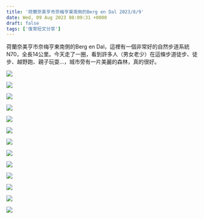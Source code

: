 ```yaml
---
title: '荷蘭奈美亨市奈梅亨東南側的Berg en Dal 2023/8/9'
date: Wed, 09 Aug 2023 08:09:31 +0000
draft: false
tags: ['復育短文分享']
---
```


荷蘭奈美亨市奈梅亨東南側的Berg en Dal，這裡有一個非常好的自然步道系統N70，全長14公里。今天走了一圈，看到許多人（男女老少）在這條步道徒步、徒步、越野跑、親子玩耍…，城市旁有一片美麗的森林，真的很好。

![](https://www.reforestation.tw/wp-content/uploads/2024/01/364094345_6899914193361495_7135258287480715844_n-1024x768.jpg)

![](https://www.reforestation.tw/wp-content/uploads/2024/01/364211198_6899912666694981_3262490712696460744_n-1024x768.jpg)

![](https://www.reforestation.tw/wp-content/uploads/2024/01/364212505_6899913213361593_8159703938784370204_n-768x1024.jpg)

![](https://www.reforestation.tw/wp-content/uploads/2024/01/364227803_6899913340028247_1494169469119166246_n-768x1024.jpg)

![](https://www.reforestation.tw/wp-content/uploads/2024/01/364669933_6899913680028213_6131035984651726396_n-1024x768.jpg)

![](https://www.reforestation.tw/wp-content/uploads/2024/01/364680155_6899913696694878_1569787804870911366_n-1024x768.jpg)

![](https://www.reforestation.tw/wp-content/uploads/2024/01/364684259_6899913903361524_4720108711663377024_n-1024x768.jpg)

![](https://www.reforestation.tw/wp-content/uploads/2024/01/364693317_6899879956698252_6747362124172728305_n.jpg)

![](https://www.reforestation.tw/wp-content/uploads/2024/01/366228960_6899879983364916_1839532820287013806_n.jpg)

![](https://www.reforestation.tw/wp-content/uploads/2024/01/366544856_6899912753361639_3503882537450530246_n-1024x768.jpg)

![](https://www.reforestation.tw/wp-content/uploads/2024/01/366573693_6899914066694841_4979107053438335704_n-1024x768.jpg)

![](https://www.reforestation.tw/wp-content/uploads/2024/01/366579318_6899913530028228_4780377817966488271_n-768x1024.jpg)

![](https://www.reforestation.tw/wp-content/uploads/2024/01/366587872_6899913883361526_281334708309604136_n-1024x768.jpg)